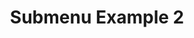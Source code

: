 ---
# Featured tags need to have either the `list` or `grid` layout (PRO only).
layout: list

# The title of the tag's page.
title: Submenu Example 2

# The name of the tag, used in a post's front matter (e.g. tags: [<slug>]).
slug: submenu-example-2

# (Optional) Write a short (~150 characters) description of this featured tag.
description: >
  This is a featured category, which have their own page.
  Check out `_featured_tags/example.md` to learn how to create your own.

# (Optional) You can disable grouping posts by date.
# no_groups: true

# Exclude this example category from the sitemap.
# DON'T USE THIS SETTING IN YOUR CATEGORIES!
sitemap: true
---